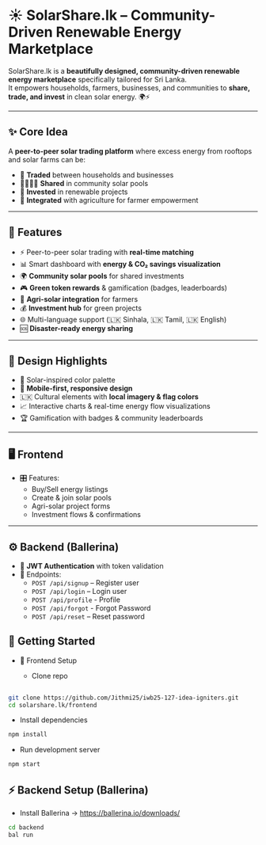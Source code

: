 # ☀️ SolarShare.lk – Community-Driven Renewable Energy Marketplace  

SolarShare.lk is a **beautifully designed, community-driven renewable energy marketplace** specifically tailored for Sri Lanka.  
It empowers households, farmers, businesses, and communities to **share, trade, and invest** in clean solar energy. 🌍⚡  

---

## ✨ Core Idea  
A **peer-to-peer solar trading platform** where excess energy from rooftops and solar farms can be:  
- 🔄 **Traded** between households and businesses  
- 👨‍👩‍👧‍👦 **Shared** in community solar pools  
- 🌱 **Invested** in renewable projects  
- 🚜 **Integrated** with agriculture for farmer empowerment  

---

## 🔑 Features  
- ⚡ Peer-to-peer solar trading with **real-time matching**  
- 📊 Smart dashboard with **energy & CO₂ savings visualization**  
- 🌍 **Community solar pools** for shared investments  
- 🎮 **Green token rewards** & gamification (badges, leaderboards)  
- 🚜 **Agri-solar integration** for farmers  
- 💰 **Investment hub** for green projects  
- 🌐 Multi-language support (🇱🇰 Sinhala, 🇱🇰 Tamil, 🇱🇰 English)  
- 🆘 **Disaster-ready energy sharing**  

---

## 🎨 Design Highlights  
- 🎨 Solar-inspired color palette  
- 📱 **Mobile-first, responsive design**  
- 🇱🇰 Cultural elements with **local imagery & flag colors**  
- 📈 Interactive charts & real-time energy flow visualizations  
- 🏆 Gamification with badges & community leaderboards  

---

## 🖥️ Frontend   
- 🎛️ Features:  
  - Buy/Sell energy listings  
  - Create & join solar pools  
  - Agri-solar project forms  
  - Investment flows & confirmations  

---

## ⚙️ Backend (Ballerina)  
- 🔑 **JWT Authentication** with token validation  
- 📝 Endpoints:  
  - `POST /api/signup` – Register user  
  - `POST /api/login` – Login user
  - `POST /api/profile` - Profile
  - `POST /api/forgot` - Forgot Password
  - `POST /api/reset` – Reset password  
  


## 🚀 Getting Started
- 🔧 Frontend Setup

  - Clone repo
```bash
  
git clone https://github.com/Jithmi25/iwb25-127-idea-igniters.git
cd solarshare.lk/frontend

```

- Install dependencies
```bash 
npm install
```

- Run development server
```bash 
npm start
```

## ⚡ Backend Setup (Ballerina)
- Install Ballerina -> https://ballerina.io/downloads/
  
```bash 
cd backend
bal run
```

